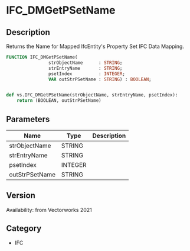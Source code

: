 # IFC_DMGetPSetName

## Description
Returns the Name for Mapped IfcEntity's Property Set IFC Data Mapping.

```pascal
FUNCTION IFC_DMGetPSetName(
				strObjectName      : STRING;
				strEntryName       : STRING;
				psetIndex          : INTEGER;
				VAR outStrPSetName : STRING) : BOOLEAN;
```

```python

def vs.IFC_DMGetPSetName(strObjectName, strEntryName, psetIndex):
    return (BOOLEAN, outStrPSetName)
```

## Parameters
|Name|Type|Description|
|---|---|---|
|strObjectName|STRING||
|strEntryName|STRING||
|psetIndex|INTEGER||
|outStrPSetName|STRING||

## Version
Availability: from Vectorworks 2021
## Category
* IFC

